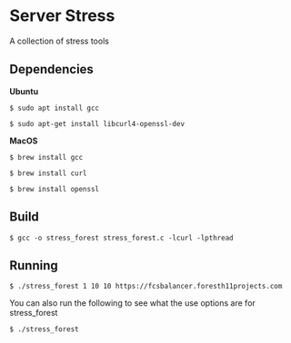 Server Stress
=====

A collection of stress tools

Dependencies
-----

**Ubuntu**

    $ sudo apt install gcc
    
    $ sudo apt-get install libcurl4-openssl-dev

**MacOS**

    $ brew install gcc

    $ brew install curl

    $ brew install openssl

Build
-----

    $ gcc -o stress_forest stress_forest.c -lcurl -lpthread

Running
----

    $ ./stress_forest 1 10 10 https://fcsbalancer.foresth11projects.com 

You can also run the following to see what the use options are for stress_forest
    
    $ ./stress_forest